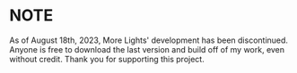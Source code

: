# NOTE
As of August 18th, 2023, More Lights' development has been discontinued. Anyone is free to download the last version and build off of my work, even without credit. Thank you for supporting this project. 